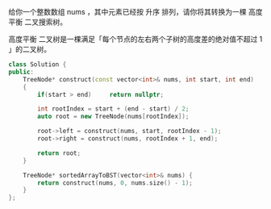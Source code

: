 给你一个整数数组 nums ，其中元素已经按 升序 排列，请你将其转换为一棵 高度平衡 二叉搜索树。

高度平衡 二叉树是一棵满足「每个节点的左右两个子树的高度差的绝对值不超过 1 」的二叉树。



```c++
class Solution {
public:
    TreeNode* construct(const vector<int>& nums, int start, int end)
    {
        if(start > end)     return nullptr;

        int rootIndex = start + (end - start) / 2;
        auto root = new TreeNode(nums[rootIndex]);

        root->left = construct(nums, start, rootIndex - 1);
        root->right = construct(nums, rootIndex + 1, end);

        return root;
    }

    TreeNode* sortedArrayToBST(vector<int>& nums) {
        return construct(nums, 0, nums.size() - 1);
    }
};
```

